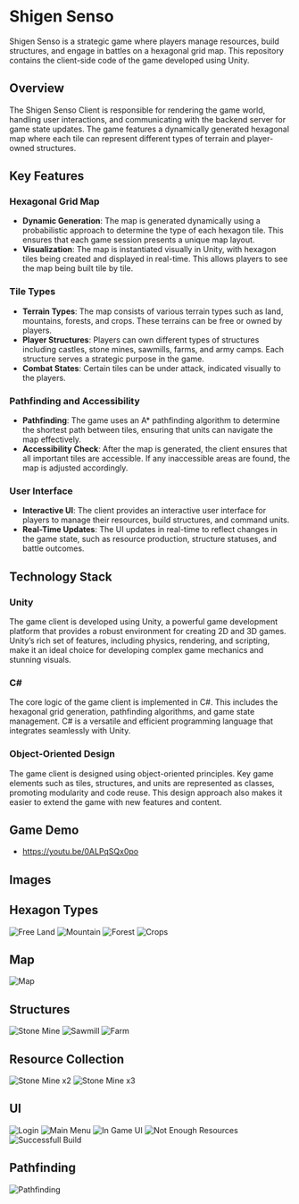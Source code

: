 # Shigen Senso

Shigen Senso is a strategic game where players manage resources, build structures, and engage in battles on a hexagonal grid map. This repository contains the client-side code of the game developed using Unity. 

## Overview

The Shigen Senso Client is responsible for rendering the game world, handling user interactions, and communicating with the backend server for game state updates. The game features a dynamically generated hexagonal map where each tile can represent different types of terrain and player-owned structures.

## Key Features

### Hexagonal Grid Map

- **Dynamic Generation**: The map is generated dynamically using a probabilistic approach to determine the type of each hexagon tile. This ensures that each game session presents a unique map layout.
- **Visualization**: The map is instantiated visually in Unity, with hexagon tiles being created and displayed in real-time. This allows players to see the map being built tile by tile.

### Tile Types

- **Terrain Types**: The map consists of various terrain types such as land, mountains, forests, and crops. These terrains can be free or owned by players.
- **Player Structures**: Players can own different types of structures including castles, stone mines, sawmills, farms, and army camps. Each structure serves a strategic purpose in the game.
- **Combat States**: Certain tiles can be under attack, indicated visually to the players.

### Pathfinding and Accessibility

- **Pathfinding**: The game uses an A* pathfinding algorithm to determine the shortest path between tiles, ensuring that units can navigate the map effectively.
- **Accessibility Check**: After the map is generated, the client ensures that all important tiles are accessible. If any inaccessible areas are found, the map is adjusted accordingly.

### User Interface

- **Interactive UI**: The client provides an interactive user interface for players to manage their resources, build structures, and command units.
- **Real-Time Updates**: The UI updates in real-time to reflect changes in the game state, such as resource production, structure statuses, and battle outcomes.

## Technology Stack

### Unity

The game client is developed using Unity, a powerful game development platform that provides a robust environment for creating 2D and 3D games. Unity’s rich set of features, including physics, rendering, and scripting, make it an ideal choice for developing complex game mechanics and stunning visuals.

### C#

The core logic of the game client is implemented in C#. This includes the hexagonal grid generation, pathfinding algorithms, and game state management. C# is a versatile and efficient programming language that integrates seamlessly with Unity.

### Object-Oriented Design

The game client is designed using object-oriented principles. Key game elements such as tiles, structures, and units are represented as classes, promoting modularity and code reuse. This design approach also makes it easier to extend the game with new features and content.

## Game Demo
- https://youtu.be/0ALPqSQx0po

## Images 

## Hexagon Types
![Free Land](images/hex_freeland.png)
![Mountain](images/hex_mountain.png)
![Forest](images/hex_forest.png)
![Crops](images/hex_crops.png)

## Map
![Map](images/map_complete.png)

## Structures
![Stone Mine](images/struct_stoneMine.png)
![Sawmill](images/struct_sawmill.png)
![Farm](images/struct_farm.png)

## Resource Collection
![Stone Mine x2](images/struct_stoneMine_x2.png)
![Stone Mine x3](images/struct_stoneMine_x3.png)

## UI
![Login](images/ui_login.png)
![Main Menu](images/ui_mainManu.png)
![In Game UI](images/ui_player2.png)
![Not Enough Resources](images/ui_no_resources.png)
![Successfull Build](images/ui_yes_resources.png)

## Pathfinding
![Pathfinding](images/ui_unit_pathfinding.png)
